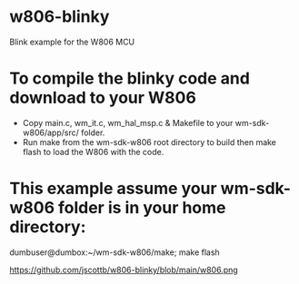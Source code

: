 # w806-blinky
Blink example for the W806 MCU

# To compile the blinky code and download to your W806
- Copy main.c, wm_it.c, wm_hal_msp.c & Makefile to your wm-sdk-w806/app/src/ folder.
- Run make from the wm-sdk-w806 root directory to build then make flash to load the W806 with the code.

# This example assume your wm-sdk-w806 folder is in your home directory:
dumbuser@dumbox:~/wm-sdk-w806/make; make flash

https://github.com/jscottb/w806-blinky/blob/main/w806.png
